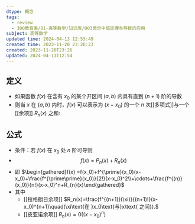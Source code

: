 ```yaml
---
dtype: 概念
tags:
  - review
  - 300教育类/01-高等数学/知识库/003微分中值定理与导数的应用
subject: 高等数学
updated time: 2024-04-13 12:53:49
created time: 2023-11-20 23:26:23
created: 2023-11-20T23:26
updated: 2024-04-13T12:54
---
```

## 定义
- 如果函数 $f(x)$ 在含有 $x_{0}$ 的某个开区间 $(a,b)$ 内具有直到 $(n+1)$ 阶的导数
- 则当 $x$ 在 $(a,b)$ 内时，$f(x)$ 可以表示为 $(x-x_{0})$ 的一个 $n$ 次[[多项式]]与一个[[余项]] $R_{n}(x)$ 之和:
## 公式
- 条件：若 $f(x)$ 在 $x_{0}$ 处 $n$ 阶可导则
- $$f(x)=P_{n}(x)+R_{n}(x)$$
- 即 $\begin{gathered}f(x) =f(x_0)+f^{\prime}(x_0)(x-x_0)+\frac{f^{\prime\prime}(x_0)}{2!}(x-x_0)^2\\+\cdots+\frac{f^{(n)}(x_0)}{n!}(x-x_0)^n+R_{n}(x)\end{gathered}$
- 其中
	- [[拉格朗日余项]] $R_n(x)=\frac{f^{(n+1)}(\xi)}{(n+1)!}(x-x_0)^{n+1}\quad(\xi\text{在 }x_0\text{与}x\text{ 之间}).$
	- [[皮亚诺余项]] $R_{n}(x)=0((x-x_{0})^n)$

